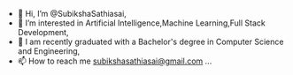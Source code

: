 - 👋 Hi, I’m @SubikshaSathiasai,
- 👀 I’m interested in Artificial Intelligence,Machine Learning,Full Stack Development,
- 🌱 I am recently graduated with a Bachelor's degree in Computer Science and Engineering,
- 📫 How to reach me subikshasathiasai@gmail.com ...

<!---
SubikshaSathiasai/SubikshaSathiasai is a ✨ special ✨ repository because its `README.md` (this file) appears on your GitHub profile.
You can click the Preview link to take a look at your changes.
--->
